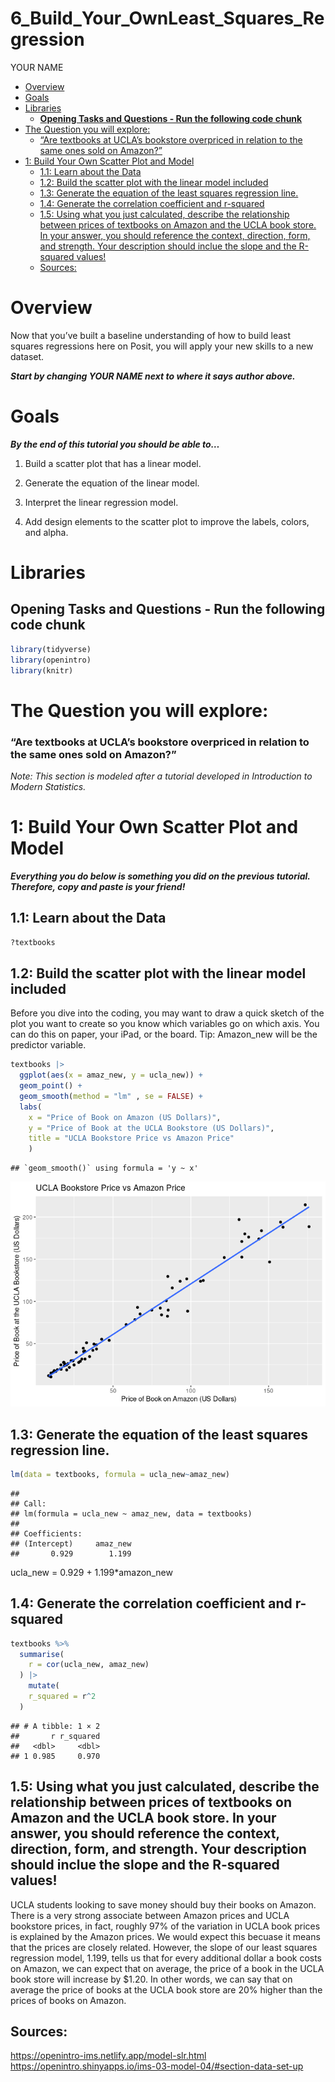 6_Build_Your_OwnLeast_Squares_Regression
================
YOUR NAME

- <a href="#overview" id="toc-overview">Overview</a>
- <a href="#goals" id="toc-goals">Goals</a>
- <a href="#libraries" id="toc-libraries">Libraries</a>
  - <a href="#opening-tasks-and-questions---run-the-following-code-chunk"
    id="toc-opening-tasks-and-questions---run-the-following-code-chunk"><strong>Opening
    Tasks and Questions - Run the following code chunk</strong></a>
- <a href="#the-question-you-will-explore"
  id="toc-the-question-you-will-explore">The Question you will
  explore:</a>
  - <a
    href="#are-textbooks-at-uclas-bookstore-overpriced-in-relation-to-the-same-ones-sold-on-amazon"
    id="toc-are-textbooks-at-uclas-bookstore-overpriced-in-relation-to-the-same-ones-sold-on-amazon">“Are
    textbooks at UCLA’s bookstore overpriced in relation to the same ones
    sold on Amazon?”</a>
- <a href="#1-build-your-own-scatter-plot-and-model"
  id="toc-1-build-your-own-scatter-plot-and-model">1: Build Your Own
  Scatter Plot and Model</a>
  - <a href="#11-learn-about-the-data" id="toc-11-learn-about-the-data">1.1:
    Learn about the Data</a>
  - <a href="#12-build-the-scatter-plot-with-the-linear-model-included"
    id="toc-12-build-the-scatter-plot-with-the-linear-model-included">1.2:
    Build the scatter plot with the linear model included</a>
  - <a href="#13-generate-the-equation-of-the-least-squares-regression-line"
    id="toc-13-generate-the-equation-of-the-least-squares-regression-line">1.3:
    Generate the equation of the least squares regression line.</a>
  - <a href="#14-generate-the-correlation-coefficient-and-r-squared"
    id="toc-14-generate-the-correlation-coefficient-and-r-squared">1.4:
    Generate the correlation coefficient and r-squared</a>
  - <a
    href="#15-using-what-you-just-calculated-describe-the-relationship-between-prices-of-textbooks-on-amazon-and-the-ucla-book-store-in-your-answer-you-should-reference-the-context-direction-form-and-strength-your-description-should-inclue-the-slope-and-the-r-squared-values"
    id="toc-15-using-what-you-just-calculated-describe-the-relationship-between-prices-of-textbooks-on-amazon-and-the-ucla-book-store-in-your-answer-you-should-reference-the-context-direction-form-and-strength-your-description-should-inclue-the-slope-and-the-r-squared-values">1.5:
    Using what you just calculated, describe the relationship between prices
    of textbooks on Amazon and the UCLA book store. In your answer, you
    should reference the context, direction, form, and strength. Your
    description should inclue the slope and the R-squared values!</a>
  - <a href="#sources" id="toc-sources">Sources:</a>

# Overview

Now that you’ve built a baseline understanding of how to build least
squares regressions here on Posit, you will apply your new skills to a
new dataset.

***Start by changing YOUR NAME next to where it says author above.***

# Goals

***By the end of this tutorial you should be able to…***

1.  Build a scatter plot that has a linear model.

2.  Generate the equation of the linear model.

3.  Interpret the linear regression model.

4.  Add design elements to the scatter plot to improve the labels,
    colors, and alpha.

# Libraries

## **Opening Tasks and Questions - Run the following code chunk**

``` r
library(tidyverse)
library(openintro)
library(knitr)
```

# The Question you will explore:

### “Are textbooks at UCLA’s bookstore overpriced in relation to the same ones sold on Amazon?”

*Note: This section is modeled after a tutorial developed in
Introduction to Modern Statistics.*

# 1: Build Your Own Scatter Plot and Model

***Everything you do below is something you did on the previous
tutorial. Therefore, copy and paste is your friend!***

## 1.1: Learn about the Data

``` r
?textbooks
```

## 1.2: Build the scatter plot with the linear model included

Before you dive into the coding, you may want to draw a quick sketch of
the plot you want to create so you know which variables go on which
axis. You can do this on paper, your iPad, or the board. Tip: Amazon_new
will be the predictor variable.

``` r
textbooks |>
  ggplot(aes(x = amaz_new, y = ucla_new)) +
  geom_point() +
  geom_smooth(method = "lm" , se = FALSE) +
  labs(
    x = "Price of Book on Amazon (US Dollars)", 
    y = "Price of Book at the UCLA Bookstore (US Dollars)",
    title = "UCLA Bookstore Price vs Amazon Price"
    )
```

    ## `geom_smooth()` using formula = 'y ~ x'

![](2_2_KEY_Build_Your_Own_LSRM_files/figure-gfm/textbook%20viz-1.png)<!-- -->

## 1.3: Generate the equation of the least squares regression line.

``` r
lm(data = textbooks, formula = ucla_new~amaz_new)
```

    ## 
    ## Call:
    ## lm(formula = ucla_new ~ amaz_new, data = textbooks)
    ## 
    ## Coefficients:
    ## (Intercept)     amaz_new  
    ##       0.929        1.199

ucla_new = 0.929 + 1.199\*amazon_new

## 1.4: Generate the correlation coefficient and r-squared

``` r
textbooks %>%
  summarise(
    r = cor(ucla_new, amaz_new)
  ) |>
    mutate(
    r_squared = r^2
  )
```

    ## # A tibble: 1 × 2
    ##       r r_squared
    ##   <dbl>     <dbl>
    ## 1 0.985     0.970

## 1.5: Using what you just calculated, describe the relationship between prices of textbooks on Amazon and the UCLA book store. In your answer, you should reference the context, direction, form, and strength. Your description should inclue the slope and the R-squared values!

UCLA students looking to save money should buy their books on Amazon.
There is a very strong associate between Amazon prices and UCLA
bookstore prices, in fact, roughly 97% of the variation in UCLA book
prices is explained by the Amazon prices. We would expect this becuase
it means that the prices are closely related. However, the slope of our
least squares regression model, 1.199, tells us that for every
additional dollar a book costs on Amazon, we can expect that on average,
the price of a book in the UCLA book store will increase by \$1.20. In
other words, we can say that on average the price of books at the UCLA
book store are 20% higher than the prices of books on Amazon.

## Sources:

<https://openintro-ims.netlify.app/model-slr.html>
<https://openintro.shinyapps.io/ims-03-model-04/#section-data-set-up>
